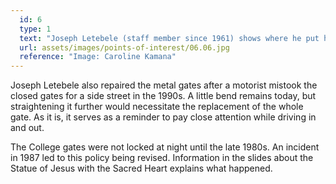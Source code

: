 ```yaml
---
  id: 6
  type: 1
  text: "Joseph Letebele (staff member since 1961) shows where he put his initials “J.L. ‘79” into the wet concrete support at the right hand (on exit) base of the gates during the renovations. Look carefully and you can still see this initialling today. "
  url: assets/images/points-of-interest/06.06.jpg
  reference: "Image: Caroline Kamana"
---
```

Joseph Letebele also repaired the metal gates after a motorist mistook the closed gates for a side street in the 1990s. A little bend remains today, but straightening it further would necessitate the replacement of the whole gate. As it is, it serves as a reminder to pay close attention while driving in and out. 

The College gates were not locked at night until the late 1980s. An incident in 1987 led to this policy being revised. Information in the slides about the Statue of Jesus with the Sacred Heart explains what happened.
 
 